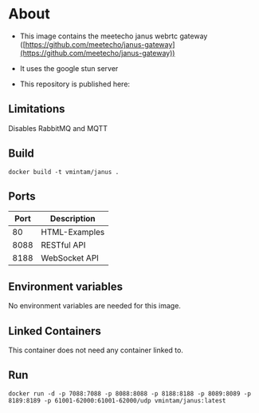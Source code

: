 # About

-   This image contains the meetecho janus webrtc gateway  ([https://github.com/meetecho/janus-gateway](https://github.com/meetecho/janus-gateway))

-   It uses the google stun server

-   This repository is published here: 
## Limitations

Disables RabbitMQ and MQTT

## Build

`docker build -t vmintam/janus .`

## Ports

| Port   | Description   |
|--------|---------------|
| 80     | HTML-Examples |
| 8088   | RESTful API   |
| 8188   | WebSocket API |

## Environment variables

No environment variables are needed for this image.

## Linked Containers

This container does not need any container linked to.

## Run

`docker run -d -p 7088:7088 -p 8088:8088 -p 8188:8188 -p 8089:8089 -p 8189:8189 -p 61001-62000:61001-62000/udp vmintam/janus:latest`
